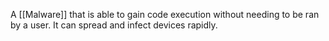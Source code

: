 A [[Malware]] that is able to gain code execution without needing to be ran by a user. It can spread and infect devices rapidly.

